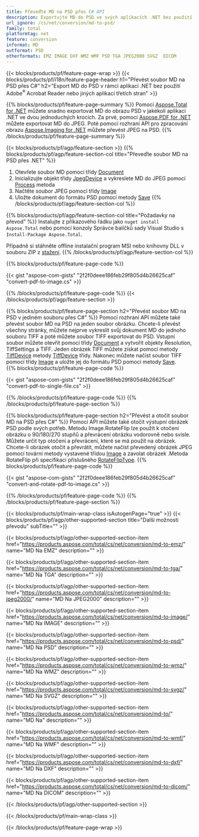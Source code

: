 ```yaml
---
title: Převeďte MD na PSD přes C# API
description: Exportujte MD do PSD ve svých aplikacích .NET bez použití jakékoli aplikace třetí strany
url_ignore: /cs/net/conversion/md-to-psd/
family: total
platformtag: net
feature: conversion
informat: MD
outformat: PSD
otherformats: EMZ IMAGE DXF WMZ WMF PSD TGA JPEG2000 SVGZ  DICOM
---
```

{{< blocks/products/pf/feature-page-wrap >}}
{{< blocks/products/pf/i18n/feature-page-header h1="Převést soubor MD na PSD přes C#" h2="Export MD do PSD v rámci aplikací .NET bez použití Adobe<sup>&reg;</sup> Acrobat Reader nebo jiných aplikací třetích stran" >}}

{{% blocks/products/pf/feature-page-summary %}}
Pomocí [Aspose.Total for .NET](https://products.aspose.com/total/net/) můžete snadno exportovat MD do obrazu PSD v jakékoli aplikaci .NET ve dvou jednoduchých krocích. Za prvé, pomocí [Aspose.PDF for .NET](https://products.aspose.com/pdf/net/) můžete exportovat MD do JPEG. Poté pomocí rozhraní API pro zpracování obrazu [Aspose.Imaging for .NET](https://products.aspose.com/imaging/net/) můžete převést JPEG na PSD.
{{% /blocks/products/pf/feature-page-summary  %}}

{{< blocks/products/pf/agp/feature-section >}}
{{% blocks/products/pf/agp/feature-section-col title="Převeďte soubor MD na PSD přes .NET" %}}
1. Otevřete soubor MD pomocí třídy [Document](https://reference.aspose.com/pdf/net/aspose.pdf/document)
2. Inicializujte objekt třídy [JpegDevice](https://reference.aspose.com/pdf/net/aspose.pdf.devices/jpegdevice) a vykreslete MD do JPEG pomocí [Process](https://reference.aspose.com/pdf/net/aspose.pdf.devices.pagedevice/process/methods/1) metoda
3. Načtěte soubor JPEG pomocí třídy [Image](https://reference.aspose.com/imaging/net/aspose.imaging/image)
4. Uložte dokument do formátu PSD pomocí metody [Save](https://reference.aspose.com/imaging/net/aspose.imaging.image/save/methods/4)
{{% /blocks/products/pf/agp/feature-section-col %}}

{{% blocks/products/pf/agp/feature-section-col title="Požadavky na převod" %}}
Instalujte z příkazového řádku jako ```nuget install Aspose.Total``` nebo pomocí konzoly Správce balíčků sady Visual Studio s ```Install-Package Aspose.Total```.

Případně si stáhněte offline instalační program MSI nebo knihovny DLL v souboru ZIP z [stažení](https://releases.aspose.com/total/net).
{{% /blocks/products/pf/agp/feature-section-col %}}

{{% blocks/products/pf/feature-page-code %}}

{{< gist "aspose-com-gists" "2f2f0deee186feb29f805d4b26625caf" "convert-pdf-to-image.cs" >}}


{{% /blocks/products/pf/feature-page-code %}}
{{< /blocks/products/pf/agp/feature-section >}}

{{% blocks/products/pf/feature-page-section  h2="Převést soubor MD na PSD v jediném souboru přes C#" %}}
Pomocí rozhraní API můžete také převést soubor MD na PSD na jeden soubor obrázku. Chcete-li převést všechny stránky, můžete nejprve vykreslit svůj dokument MD do jednoho souboru TIFF a poté můžete soubor TIFF exportovat do PSD. Vstupní soubor můžete otevřít pomocí třídy [Document](https://reference.aspose.com/pdf/net/aspose.pdf/document) a vytvořit objekty Resolution, TiffSettings a TIFF. Jeden obrázek TIFF můžete získat pomocí metody [TiffDevice](https://reference.aspose.com/pdf/net/aspose.pdf.devices.documentdevice/process/methods/3) metody [TiffDevice](https://reference.aspose.com/pdf/net/aspose.pdf.devices/tiffdevice) třídy. Nakonec můžete načíst soubor TIFF pomocí třídy [Image](https://reference.aspose.com/imaging/net/aspose.imaging/image)
a uložte jej do formátu PSD pomocí metody [Save](https://reference.aspose.com/imaging/net/aspose.imaging.image/save/methods/4).  
{{% blocks/products/pf/feature-page-code %}}

{{< gist "aspose-com-gists" "2f2f0deee186feb29f805d4b26625caf" "convert-pdf-to-single-file.cs" >}}

{{% /blocks/products/pf/feature-page-code  %}}
{{% /blocks/products/pf/feature-page-section %}}

{{% blocks/products/pf/feature-page-section  h2="Převést a otočit soubor MD na PSD přes C#" %}}
Pomocí API můžete také otočit výstupní obrázek PSD podle svých potřeb. Metodu Image.RotateFlip lze použít k otočení obrázku o 90/180/270 stupňů a převrácení obrázku vodorovně nebo svisle. Můžete určit typ otočení a převrácení, které se má použít na obrázek. Chcete-li obrázek otočit a převrátit, můžete načíst převedený obrázek JPEG pomocí tovární metody vystavené třídou [Image](https://reference.aspose.com/imaging/net/aspose.imaging/image) a zavolat obrázek .Metoda RotateFlip při specifikaci příslušného [RotateFlipType](https://reference.aspose.com/imaging/net/aspose.imaging/rotatefliptype). 
{{% blocks/products/pf/feature-page-code %}}

{{< gist "aspose-com-gists" "2f2f0deee186feb29f805d4b26625caf" "convert-and-rotate-pdf-to-image.cs" >}}

{{% /blocks/products/pf/feature-page-code  %}}
{{% /blocks/products/pf/feature-page-section %}}

{{< blocks/products/pf/main-wrap-class isAutogenPage="true" >}}
{{< blocks/products/pf/agp/other-supported-section title="Další možnosti převodu" subTitle="" >}}

{{< blocks/products/pf/agp/other-supported-section-item href="https://products.aspose.com/total/cs/net/conversion/md-to-emz/" name="MD Na EMZ" description="" >}}

{{< blocks/products/pf/agp/other-supported-section-item href="https://products.aspose.com/total/cs/net/conversion/md-to-tga/" name="MD Na TGA" description="" >}}

{{< blocks/products/pf/agp/other-supported-section-item href="https://products.aspose.com/total/cs/net/conversion/md-to-jpeg2000/" name="MD Na JPEG2000" description="" >}}

{{< blocks/products/pf/agp/other-supported-section-item href="https://products.aspose.com/total/cs/net/conversion/md-to-image/" name="MD Na IMAGE" description="" >}}

{{< blocks/products/pf/agp/other-supported-section-item href="https://products.aspose.com/total/cs/net/conversion/md-to-psd/" name="MD Na PSD" description="" >}}

{{< blocks/products/pf/agp/other-supported-section-item href="https://products.aspose.com/total/cs/net/conversion/md-to-wmz/" name="MD Na WMZ" description="" >}}

{{< blocks/products/pf/agp/other-supported-section-item href="https://products.aspose.com/total/cs/net/conversion/md-to-svgz/" name="MD Na SVGZ" description="" >}}

{{< blocks/products/pf/agp/other-supported-section-item href="https://products.aspose.com/total/cs/net/conversion/md-to/" name="MD Na" description="" >}}

{{< blocks/products/pf/agp/other-supported-section-item href="https://products.aspose.com/total/cs/net/conversion/md-to-wmf/" name="MD Na WMF" description="" >}}

{{< blocks/products/pf/agp/other-supported-section-item href="https://products.aspose.com/total/cs/net/conversion/md-to-dxf/" name="MD Na DXF" description="" >}}

{{< blocks/products/pf/agp/other-supported-section-item href="https://products.aspose.com/total/cs/net/conversion/md-to-dicom/" name="MD Na DICOM" description="" >}}



{{< /blocks/products/pf/agp/other-supported-section >}}

{{< /blocks/products/pf/main-wrap-class >}}

{{< /blocks/products/pf/feature-page-wrap >}}
